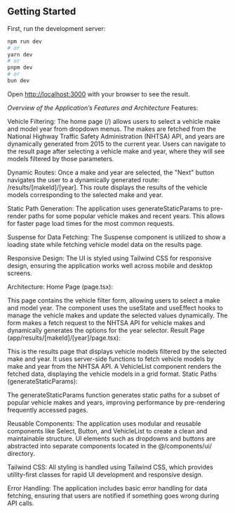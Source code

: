 ## Getting Started

First, run the development server:

```bash
npm run dev
# or
yarn dev
# or
pnpm dev
# or
bun dev
```

Open [http://localhost:3000](http://localhost:3000) with your browser to see the result.


*Overview of the Application’s Features and Architecture*
Features:

Vehicle Filtering:
The home page (/) allows users to select a vehicle make and model year from dropdown menus. The makes are fetched from the National Highway Traffic Safety Administration (NHTSA) API, and years are dynamically generated from 2015 to the current year.
Users can navigate to the result page after selecting a vehicle make and year, where they will see models filtered by those parameters.


Dynamic Routes:
Once a make and year are selected, the "Next" button navigates the user to a dynamically generated route: /results/[makeId]/[year]. This route displays the results of the vehicle models corresponding to the selected make and year.


Static Path Generation:
The application uses generateStaticParams to pre-render paths for some popular vehicle makes and recent years. This allows for faster page load times for the most common requests.


Suspense for Data Fetching:
The Suspense component is utilized to show a loading state while fetching vehicle model data on the results page.


Responsive Design:
The UI is styled using Tailwind CSS for responsive design, ensuring the application works well across mobile and desktop screens.


Architecture:
Home Page (page.tsx):

This page contains the vehicle filter form, allowing users to select a make and model year.
The component uses the useState and useEffect hooks to manage the vehicle makes and update the selected values dynamically.
The form makes a fetch request to the NHTSA API for vehicle makes and dynamically generates the options for the year selector.
Result Page (app/results/[makeId]/[year]/page.tsx):

This is the results page that displays vehicle models filtered by the selected make and year.
It uses server-side functions to fetch vehicle models by make and year from the NHTSA API.
A VehicleList component renders the fetched data, displaying the vehicle models in a grid format.
Static Paths (generateStaticParams):

The generateStaticParams function generates static paths for a subset of popular vehicle makes and years, improving performance by pre-rendering frequently accessed pages.


Reusable Components:
The application uses modular and reusable components like Select, Button, and VehicleList to create a clean and maintainable structure.
UI elements such as dropdowns and buttons are abstracted into separate components located in the @/components/ui/ directory.


Tailwind CSS:
All styling is handled using Tailwind CSS, which provides utility-first classes for rapid UI development and responsive design.


Error Handling:
The application includes basic error handling for data fetching, ensuring that users are notified if something goes wrong during API calls.